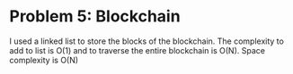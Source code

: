 # Problem 5: Blockchain

I used a linked list to store the blocks of the blockchain. The complexity to add to list is O(1) and to traverse the entire blockchain is O(N). Space complexity is O(N)

